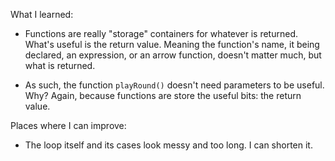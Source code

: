 What I learned: 

* Functions are really "storage" containers for whatever is returned. What's useful is the return value. Meaning the function's name, it being declared, an expression, or an arrow function, doesn't matter much, but what is returned. 

* As such, the function `playRound()` doesn't need parameters to be useful. Why? Again, because functions are store the useful bits: the return value. 

Places where I can improve:

* The loop itself and its cases look messy and too long. I can shorten it.